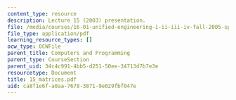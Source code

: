 ```yaml
---
content_type: resource
description: Lecture 15 (2003) presentation.
file: /media/courses/16-01-unified-engineering-i-ii-iii-iv-fall-2005-spring-2006/ca8f1e6fa0aa767838719e029fbf047e_15_matrices.pdf
file_type: application/pdf
learning_resource_types: []
ocw_type: OCWFile
parent_title: Computers and Programming
parent_type: CourseSection
parent_uid: 34c4c991-4bb5-d251-50ee-34713d7b7e3e
resourcetype: Document
title: 15_matrices.pdf
uid: ca8f1e6f-a0aa-7678-3871-9e029fbf047e
---
```

